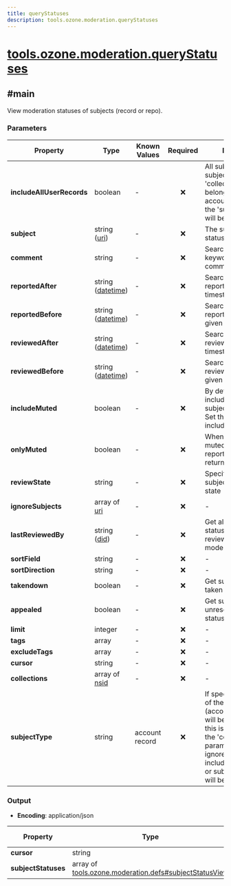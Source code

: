 ```yaml
---
title: queryStatuses
description: tools.ozone.moderation.queryStatuses
---
```


# [tools.ozone.moderation.queryStatuses](https://github.com/myConsciousness/atproto.dart/blob/main/lexicons/tools/ozone/moderation/queryStatuses.json)

## #main

View moderation statuses of subjects (record or repo).

### Parameters

| Property | Type | Known Values | Required | Description |
| --- | --- | --- | :---: | --- |
| **includeAllUserRecords** | boolean | - | ❌ | All subjects, or subjects from given 'collections' param, belonging to the account specified in the 'subject' param will be returned. |
| **subject** | string ([uri](https://atproto.com/specs/lexicon#uri)) | - | ❌ | The subject to get the status for. |
| **comment** | string | - | ❌ | Search subjects by keyword from comments |
| **reportedAfter** | string ([datetime](https://atproto.com/specs/lexicon#datetime)) | - | ❌ | Search subjects reported after a given timestamp |
| **reportedBefore** | string ([datetime](https://atproto.com/specs/lexicon#datetime)) | - | ❌ | Search subjects reported before a given timestamp |
| **reviewedAfter** | string ([datetime](https://atproto.com/specs/lexicon#datetime)) | - | ❌ | Search subjects reviewed after a given timestamp |
| **reviewedBefore** | string ([datetime](https://atproto.com/specs/lexicon#datetime)) | - | ❌ | Search subjects reviewed before a given timestamp |
| **includeMuted** | boolean | - | ❌ | By default, we don't include muted subjects in the results. Set this to true to include them. |
| **onlyMuted** | boolean | - | ❌ | When set to true, only muted subjects and reporters will be returned. |
| **reviewState** | string | - | ❌ | Specify when fetching subjects in a certain state |
| **ignoreSubjects** | array of [uri](https://atproto.com/specs/lexicon#uri) | - | ❌ | - |
| **lastReviewedBy** | string ([did](https://atproto.com/specs/did)) | - | ❌ | Get all subject statuses that were reviewed by a specific moderator |
| **sortField** | string | - | ❌ | - |
| **sortDirection** | string | - | ❌ | - |
| **takendown** | boolean | - | ❌ | Get subjects that were taken down |
| **appealed** | boolean | - | ❌ | Get subjects in unresolved appealed status |
| **limit** | integer | - | ❌ | - |
| **tags** | array | - | ❌ | - |
| **excludeTags** | array | - | ❌ | - |
| **cursor** | string | - | ❌ | - |
| **collections** | array of [nsid](https://atproto.com/specs/nsid) | - | ❌ | - |
| **subjectType** | string | account<br/>record | ❌ | If specified, subjects of the given type (account or record) will be returned. When this is set to 'account' the 'collections' parameter will be ignored. When includeAllUserRecords or subject is set, this will be ignored. |

### Output

- **Encoding**: application/json

| Property | Type | Known Values | Required | Description |
| --- | --- | --- | :---: | --- |
| **cursor** | string | - | ❌ | - |
| **subjectStatuses** | array of [tools.ozone.moderation.defs#subjectStatusView](../../../../lexicons/tools/ozone/moderation/defs.md#subjectstatusview) | - | ✅ | - |
